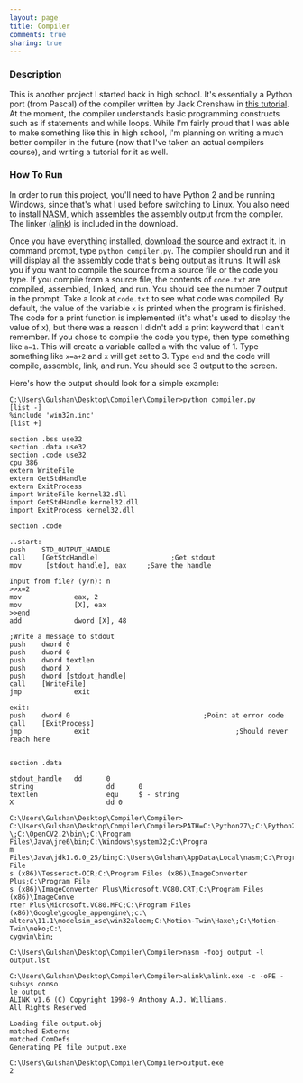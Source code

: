 ```yaml
---
layout: page
title: Compiler
comments: true
sharing: true
---
```

### Description

This is another project I started back in high school. It's essentially a Python port (from Pascal) of the compiler written by Jack Crenshaw in [this tutorial](http://compilers.iecc.com/crenshaw/). At the moment, the compiler understands basic programming constructs such as if statements and while loops. While I'm fairly proud that I was able to make something like this in high school, I'm planning on writing a much better compiler in the future (now that I've taken an actual compilers course), and writing a tutorial for it as well.

### How To Run

In order to run this project, you'll need to have Python 2 and be running Windows, since that's what I used before switching to Linux. You also need to install <a href="http://www.nasm.us/">NASM</a>, which assembles the assembly output from the compiler. The linker ([alink](http://alink.sourceforge.net/download.html)) is included in the download.

Once you have everything installed, [download the source](http://www.mediafire.com/download.php?q1a5mdcxh23d414) and extract it. In command prompt, type `python compiler.py`. The compiler should run and it will display all the assembly code that's being output as it runs. It will ask you if you want to compile the source from a source file or the code you type. If you compile from a source file, the contents of `code.txt` are compiled, assembled, linked, and run. You should see the number 7 output in the prompt. Take a look at `code.txt` to see what code was compiled. By default, the value of the variable `x` is printed when the program is finished. The code for a print function is implemented (it's what's used to display the value of x), but there was a reason I didn't add a print keyword that I can't remember. If you chose to compile the code you type, then type something like `a=1`. This will create a variable called `a` with the value of 1. Type something like `x=a+2` and `x` will get set to 3. Type `end` and the code will compile, assemble, link, and run. You should see 3 output to the screen.

Here's how the output should look for a simple example:


    C:\Users\Gulshan\Desktop\Compiler\Compiler>python compiler.py
    [list -]
    %include 'win32n.inc'
    [list +] 

    section .bss use32
    section .data use32
    section .code use32
    cpu 386
    extern WriteFile
    extern GetStdHandle
    extern ExitProcess
    import WriteFile kernel32.dll
    import GetStdHandle kernel32.dll
    import ExitProcess kernel32.dll 

    section .code 

    ..start:
    push    STD_OUTPUT_HANDLE
    call    [GetStdHandle]                  ;Get stdout
    mov      [stdout_handle], eax     ;Save the handle 

    Input from file? (y/n): n
    >>x=2
    mov             eax, 2
    mov             [X], eax
    >>end
    add             dword [X], 48 

    ;Write a message to stdout
    push    dword 0
    push    dword 0
    push    dword textlen
    push    dword X
    push    dword [stdout_handle]
    call    [WriteFile]
    jmp             exit 

    exit:
    push    dword 0                                 ;Point at error code
    call    [ExitProcess]
    jmp             exit                                    ;Should never reach here 
 

    section .data 

    stdout_handle   dd      0
    string                  dd      0
    textlen                 equ     $ - string
    X                       dd 0 

    C:\Users\Gulshan\Desktop\Compiler\Compiler>
    C:\Users\Gulshan\Desktop\Compiler\Compiler>PATH=C:\Python27\;C:\Python27\Scripts
    \;C:\OpenCV2.2\bin\;C:\Program Files\Java\jre6\bin;C:\Windows\system32;C:\Progra
    m Files\Java\jdk1.6.0_25/bin;C:\Users\Gulshan\AppData\Local\nasm;C:\Program File
    s (x86)\Tesseract-OCR;C:\Program Files (x86)\ImageConverter Plus;C:\Program File
    s (x86)\ImageConverter Plus\Microsoft.VC80.CRT;C:\Program Files (x86)\ImageConve
    rter Plus\Microsoft.VC80.MFC;C:\Program Files (x86)\Google\google_appengine\;c:\
    altera\11.1\modelsim_ase\win32aloem;C:\Motion-Twin\Haxe\;C:\Motion-Twin\neko;C:\
    cygwin\bin; 

    C:\Users\Gulshan\Desktop\Compiler\Compiler>nasm -fobj output -l output.lst 

    C:\Users\Gulshan\Desktop\Compiler\Compiler>alink\alink.exe -c -oPE -subsys conso
    le output
    ALINK v1.6 (C) Copyright 1998-9 Anthony A.J. Williams.
    All Rights Reserved 

    Loading file output.obj
    matched Externs
    matched ComDefs
    Generating PE file output.exe 

    C:\Users\Gulshan\Desktop\Compiler\Compiler>output.exe
    2
